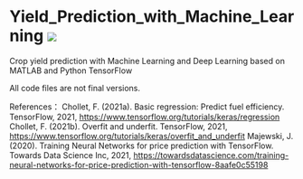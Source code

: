 # Yield_Prediction_with_Machine_Learning ![](https://img.shields.io/badge/License-MPL%202.0-blue)
Crop yield prediction with Machine Learning and Deep Learning based on MATLAB and Python TensorFlow

All code files are not final versions.

References：
Chollet, F. (2021a). Basic regression: Predict fuel efficiency. TensorFlow, 2021, https://www.tensorflow.org/tutorials/keras/regression
Chollet, F. (2021b). Overfit and underfit. TensorFlow, 2021, https://www.tensorflow.org/tutorials/keras/overfit_and_underfit
Majewski, J. (2020). Training Neural Networks for price prediction with TensorFlow. Towards Data Science Inc, 2021, https://towardsdatascience.com/training-neural-networks-for-price-prediction-with-tensorflow-8aafe0c55198